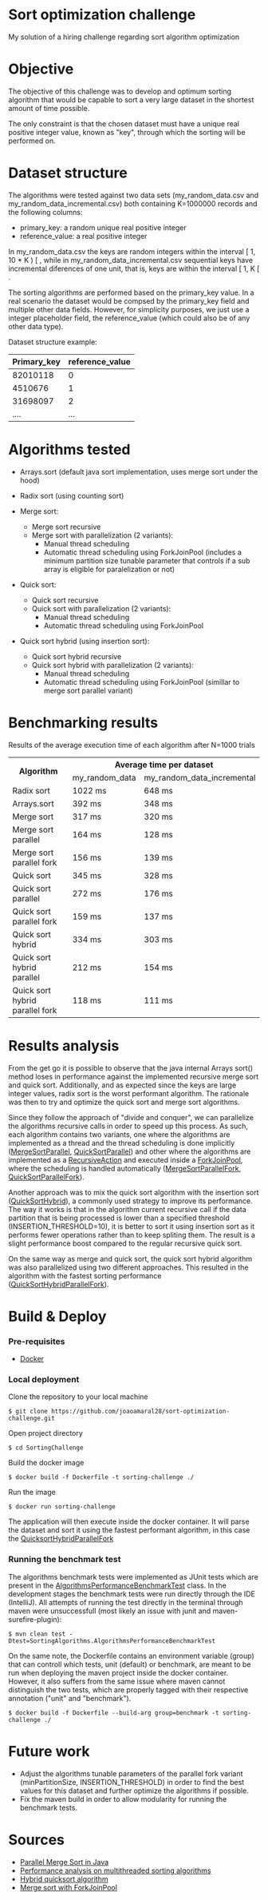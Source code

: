 # Sort optimization challenge
My solution of a hiring challenge regarding sort algorithm optimization

# Objective

The objective of this challenge was to develop and optimum sorting algorithm that would be capable to 
sort a very large dataset in the shortest amount of time possible. 

The only constraint is that the chosen dataset must have a unique real positive integer value, known as "key", through which
the sorting will be performed on. 

# Dataset structure

The algorithms were tested against two data sets (my_random_data.csv and my_random_data_incremental.csv) both containing K=1000000 records and the following columns: 
* primary_key: a random unique real positive integer 
* reference_value: a real positive integer

In my_random_data.csv the keys are random integers within the interval [ 1, 10 * K ) [ , while in my_random_data_incremental.csv sequential keys have incremental diferences of one unit, that is, keys are within the interval [ 1, K [ . 

The sorting algorithms are performed based on the primary_key value. In a real scenario the dataset would be compsed by the primary_key field and multiple other data fields.
However, for simplicity purposes, we just use a integer placeholder field, the reference_value (which could also be of any other data type).  

Dataset structure example: 

| Primary_key  | reference_value|
| ------------- | ------------- |
| 82010118 | 0  |
| 4510676  | 1  |
| 31698097 | 2 | 
| .... | ... |

# Algorithms tested

* Arrays.sort (default java sort implementation, uses merge sort under the hood)
* Radix sort (using counting sort)
* Merge sort:
  * Merge sort recursive
  * Merge sort with parallelization (2 variants):
     * Manual thread scheduling
     * Automatic thread scheduling using ForkJoinPool (includes a minimum partition size tunable parameter that controls if a sub array is eligible for paralelization or not)
* Quick sort:
  * Quick sort recursive
  * Quick sort with parallelization (2 variants):
    * Manual thread scheduling
    * Automatic thread scheduling using ForkJoinPool
  
* Quick sort hybrid (using insertion sort):
  * Quick sort hybrid recursive
  * Quick sort hybrid with parallelization (2 variants):
     * Manual thread scheduling
     * Automatic thread scheduling using ForkJoinPool (simillar to merge sort parallel variant)


# Benchmarking results

Results of the average execution time of each algorithm after N=1000 trials

<!--
| Algorithm | Avg. sorting time | |
| ------------- | ------------- | - |
| Radix sort  | 1022 ms | |
| Arrays.sort | 392 ms| | |
| Merge sort  | 317 ms  | |
| Merge sort parallel  | 164 ms  | |
|Quick Sort| 345 ms | |
| Quick sort hybrid| 334 ms | |
| Quick sort parallel | 272 ms | | 
| Quick sort parallel2 | 159 ms| |
-->

<table>
  <tr>
    <th rowspan="2">Algorithm</th>
    <th colspan="2">Average time per dataset</th>
  </tr>
 <tr> 
  <td> my_random_data </td> 
  <td> my_random_data_incremental </td>
 </tr>
  <tr> 
  <td> Radix sort </td> 
  <td> 1022 ms </td>
  <td> 648 ms </td> 
 </tr>
 </tr>
  <tr> 
  <td> Arrays.sort </td> 
  <td> 392 ms </td>
  <td> 348 ms </td> 
 </tr>
   <tr> 
  <td> Merge sort </td> 
  <td> 317 ms </td>
  <td> 320 ms </td> 
 </tr>
   <tr> 
  <td> Merge sort parallel </td> 
  <td> 164 ms </td>
  <td> 128 ms </td> 
 </tr>
  <tr> 
  <td> Merge sort parallel fork </td> 
  <td> 156 ms </td>
  <td> 139 ms </td> 
 </tr>
    <tr> 
  <td> Quick sort </td> 
  <td> 345 ms </td>
  <td> 328 ms </td> 
 </tr>
 <tr> 
  <td> Quick sort parallel </td> 
  <td> 272 ms </td>
  <td> 176 ms </td> 
 </tr>
 <tr> 
  <td> Quick sort parallel fork </td> 
  <td> 159 ms </td>
  <td> 137 ms </td> 
 </tr>
 <tr> 
  <td> Quick sort hybrid </td> 
  <td> 334 ms </td>
  <td> 303 ms </td> 
 </tr>
 <tr> 
  <td> Quick sort hybrid parallel </td> 
  <td> 212 ms </td>
  <td> 154 ms </td> 
 </tr>
 <tr> 
  <td> Quick sort hybrid parallel fork </td> 
  <td> 118 ms </td>
  <td> 111 ms </td> 
 </tr>

</table>

# Results analysis

From the get go it is possible to observe that the java internal Arrays sort() method loses in performance against the implemented recursive merge sort and quick sort.
Additionally, and as expected since the keys are large integer values, radix sort is the worst performant algorithm. The rationale was then to try and optimize the quick sort and merge sort algorithms. 

Since they follow the approach of "divide and conquer", we can parallelize the algorithms recursive calls in order to speed up this process. As such, each algorithm contains two variants, one where the algorithms are implemented as a thread and the thread scheduling is done implicitly ([MergeSortParallel](https://github.com/joaoamaral28/sort-optimization-challenge/blob/master/SortingChallenge/src/main/java/SortAlgorithms/MergeSort/MyDataMergeSortParallel.java), [QuickSortParallel](https://github.com/joaoamaral28/sort-optimization-challenge/blob/master/SortingChallenge/src/main/java/SortAlgorithms/QuickSort/MyDataQuickSortParallel.java)) and other where the algorithms are implemented as a [RecursiveAction](https://docs.oracle.com/javase/8/docs/api/java/util/concurrent/RecursiveAction.html) and executed inside a [ForkJoinPool](https://docs.oracle.com/javase/8/docs/api/java/util/concurrent/ForkJoinPool.html), where the scheduling is handled automatically ([MergeSortParallelFork](https://github.com/joaoamaral28/sort-optimization-challenge/blob/master/SortingChallenge/src/main/java/SortAlgorithms/MergeSort/MyDataMergeSortParallelFork.java), [QuickSortParallelFork](https://github.com/joaoamaral28/sort-optimization-challenge/blob/master/SortingChallenge/src/main/java/SortAlgorithms/QuickSort/MyDataQuickSortParallelFork.java)). 

Another approach was to mix the quick sort algorithm with the insertion sort ([QuickSortHybrid](https://github.com/joaoamaral28/sort-optimization-challenge/blob/master/SortingChallenge/src/main/java/SortAlgorithms/QuickSortHybrid/MyDataQuickSortHybrid.java)), a commonly used strategy to improve its performance. The way it works is that in the algorithm current recursive call if the data partition that is being processed is lower than a specified threshold (INSERTION_THRESHOLD=10), it is better to sort it using insertion sort as it performs fewer operations rather than to keep spliting them. The result is a slight performance boost compared to the regular recursive quick sort.

On the same way as merge and quick sort, the quick sort hybrid algorithm was also parallelized using two different approaches. This resulted in the algorithm with the fastest sorting performance ([QuickSortHybridParallelFork](https://github.com/joaoamaral28/sort-optimization-challenge/blob/master/SortingChallenge/src/main/java/SortAlgorithms/QuickSortHybrid/MyDataQuickSortHybridParallelFork.java)). 

# Build & Deploy 

### Pre-requisites

* [Docker](https://www.docker.com/get-started)

### Local deployment

Clone the repository to your local machine 

```shell
$ git clone https://github.com/joaoamaral28/sort-optimization-challenge.git
```

Open project directory

```shell
$ cd SortingChallenge
```

Build the docker image

```shell
$ docker build -f Dockerfile -t sorting-challenge ./
```

Run the image

```shell
$ docker run sorting-challenge
```

The application will then execute inside the docker container. It will parse the dataset and sort it using the fastest performant algorithm, in this case
the [QuicksortHybridParallelFork](https://github.com/joaoamaral28/sort-optimization-challenge/blob/master/SortingChallenge/src/main/java/SortAlgorithms/QuickSortHybrid/MyDataQuickSortHybridParallelFork.java)

### Running the benchmark test

The algorithms benchmark tests were implemented as JUnit tests which are present in the [AlgorithmsPerformanceBenchmarkTest](https://github.com/joaoamaral28/sort-optimization-challenge/blob/master/SortingChallenge/src/test/java/SortAlgorithms/AlgorithmsPerformanceBenchmarkTest.java) class. In the development stages the benchmark tests were run directly through the IDE (IntelliJ). All attempts of running the test directly in the terminal through maven were
unsuccessfull (most likely an issue with junit and maven-surefire-plugin):

```shell
$ mvn clean test -Dtest=SortingAlgorithms.AlgorithmsPerformanceBenchmarkTest
```

On the same note, the Dockerfile contains an environment variable (group) that can controll which tests, unit (default) or benchmark, are meant to be run when deploying the maven project inside the docker container. However, it also suffers from the same issue where maven cannot distinguish the two tests, which are properly tagged with their respective annotation ("unit" and "benchmark").

```shell
$ docker build -f Dockerfile --build-arg group=benchmark -t sorting-challenge ./
```

# Future work

* Adjust the algorithms tunable parameters of the parallel fork variant (minPartitionSize, INSERTION_THRESHOLD) in order to find the best values for this dataset and further optimize the algorithms if possible.
* Fix the maven build in order to allow modularity for running the benchmark tests.


# Sources

* [Parallel Merge Sort in Java](https://medium.com/@teivah/parallel-merge-sort-in-java-e3213ae9fa2c)
* [Performance analysis on multithreaded sorting algorithms](https://www.diva-portal.org/smash/get/diva2:839729/FULLTEXT02)
* [Hybrid quicksort algorithm](https://www.techiedelight.com/hybrid-quicksort/)
* [Merge sort with ForkJoinPool](https://dehasi.github.io/java/2017/06/06/merge-sort-with-fork-join.html)
